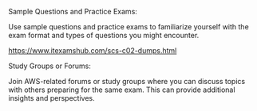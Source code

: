 Sample Questions and Practice Exams: 

Use sample questions and practice exams to familiarize yourself with the exam format and types of questions you might encounter.

https://www.itexamshub.com/scs-c02-dumps.html

Study Groups or Forums: 

Join AWS-related forums or study groups where you can discuss topics with others preparing for the same exam. This can provide additional insights and perspectives.
